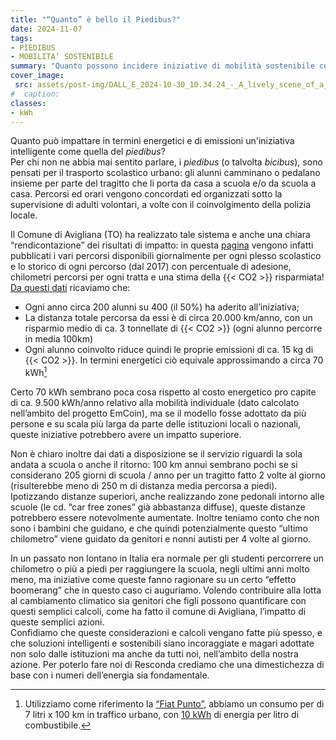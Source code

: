 ```yaml
---
title: "“Quanto” è bello il Piedibus?"
date: 2024-11-07
tags:
- PIEDIBUS   
- MOBILITA’ SOSTENIBILE 
summary: "Quanto possono incidere iniziative di mobilità sostenibile come il “*Piedibus”* sul nostro impatto energetico e ambientale? Abbiamo studiato i dati di un Comune che adotta questo sistema.. "
cover_image:
 src: assets/post-img/DALL_E_2024-10-30_10.34.24_-_A_lively_scene_of_a_walking_bus_initiative_for_school_children_showing_a_group_of_students_walking_in_line_along_a_suburban_sidewalk_led_by_an_adu_ou9mhc
#  caption: 
classes:
- kWh
---
```


Quanto può impattare in termini energetici e di emissioni un'iniziativa intelligente come quella del *piedibus*?    
Per chi non ne abbia mai sentito parlare, i *piedibus* (o talvolta *bicibus*), sono pensati per il trasporto scolastico urbano: gli alunni camminano o pedalano insieme per parte del tragitto che li porta da casa a scuola e/o da scuola a casa. Percorsi ed orari vengono concordati ed organizzati sotto la supervisione di adulti volontari, a volte con il coinvolgimento della polizia locale.

Il Comune di Avigliana (TO) ha realizzato tale sistema e anche una chiara “rendicontazione” dei risultati di impatto: in questa [pagina](https://www.comune.avigliana.to.it/it-it/servizi/educazione-e-formazione/piedibus-758-43686-1-a5412fcd8dcf5e80cbc2ef2c3d098008) vengono infatti pubblicati i vari percorsi disponibili giornalmente per ogni plesso scolastico e lo storico di ogni percorso (dal 2017\) con percentuale di adesione, chilometri percorsi per ogni tratta e una stima della {{< CO2 >}} risparmiata\! [Da questi dati](https://www.comune.avigliana.to.it/it-it/amministrazione/normative/risparmio-energetico-piedibus-a-s-2022-2023-147712-9-908-53a18384e3589c80cd9c0b30079fc387) ricaviamo che: 

* Ogni anno circa 200 alunni su 400 (il 50%) ha aderito all’iniziativa;   
* La distanza totale percorsa da essi è di circa 20.000 km/anno, con un risparmio medio di ca. 3 tonnellate di {{< CO2 >}} (ogni alunno percorre in media 100km)  
* Ogni alunno coinvolto riduce quindi le proprie emissioni di ca. 15 kg di {{< CO2 >}}. In termini energetici ciò equivale approssimando a circa 70 kWh[^1]

Certo 70 kWh sembrano poca cosa rispetto al costo energetico pro capite di ca. 9.500 kWh/anno relativo alla mobilità individuale (dato calcolato nell’ambito del progetto EmCoin), ma se il modello fosse adottato da più persone e su scala più larga da parte delle istituzioni locali o nazionali, queste iniziative potrebbero avere un impatto superiore.

Non è chiaro inoltre dai dati a disposizione se il servizio riguardi la sola andata a scuola o anche il ritorno: 100 km annui sembrano pochi se si considerano 205 giorni di scuola / anno per un tragitto fatto 2 volte al giorno (risulterebbe meno di 250 m di distanza media percorsa a piedi). Ipotizzando distanze superiori, anche realizzando zone pedonali intorno alle scuole (le cd. “car free zones” già abbastanza diffuse), queste distanze potrebbero essere notevolmente aumentate. Inoltre teniamo conto che non sono i bambini che guidano, e che quindi potenzialmente questo “ultimo chilometro” viene guidato da genitori e nonni autisti per 4 volte al giorno.

In un passato non lontano in Italia era normale per gli studenti percorrere un chilometro o più a piedi per raggiungere la scuola, negli ultimi anni molto meno, ma iniziative come queste fanno ragionare su un certo “effetto boomerang” che in questo caso ci auguriamo. Volendo contribuire alla lotta al cambiamento climatico sia genitori che figli possono quantificare con questi semplici calcoli, come ha fatto il comune di Avigliana, l’impatto di queste semplici azioni.   
Confidiamo che queste considerazioni e calcoli vengano fatte più spesso, e che soluzioni intelligenti e sostenibili siano incoraggiate e magari adottate non solo dalle istituzioni ma anche da tutti noi, nell’ambito della nostra azione. Per poterlo fare noi di Resconda crediamo che una dimestichezza di base con i numeri dell’energia sia fondamentale.

[^1]:  Utilizziamo come riferimento la [“Fiat Punto”](https://www.terraup.it/auto/fiat/grande-punto), abbiamo un consumo per di 7 litri x 100 km in traffico urbano, con [10 kWh](https://www.motus-e.org/faq-items/la-ricarica-dellauto-elettrica-conviene-perche-non-si-pagano-le-accise/#:~:text=Un%20litro%20di%20benzina%20contiene,arriva%20a%2010%2C7%20kWh.) di energia per litro di combustibile.